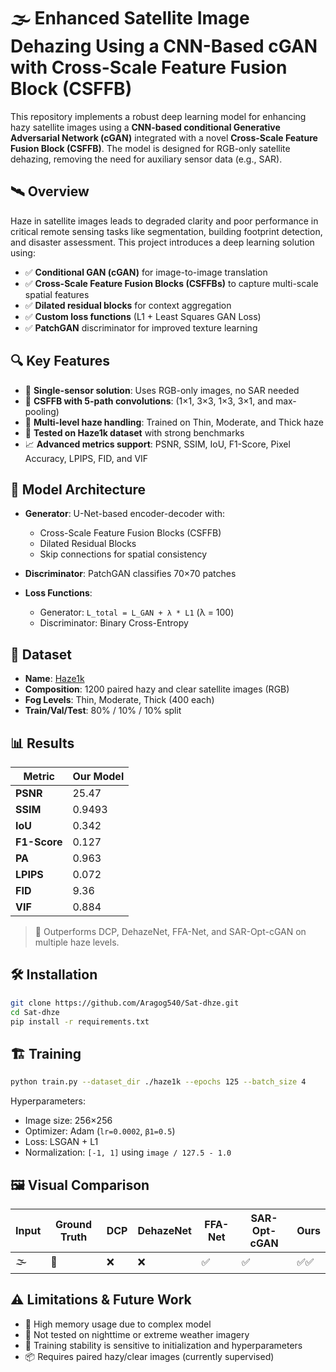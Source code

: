 
# 🌫️ Enhanced Satellite Image Dehazing Using a CNN-Based cGAN with Cross-Scale Feature Fusion Block (CSFFB)

This repository implements a robust deep learning model for enhancing hazy satellite images using a **CNN-based conditional Generative Adversarial Network (cGAN)** integrated with a novel **Cross-Scale Feature Fusion Block (CSFFB)**. The model is designed for RGB-only satellite dehazing, removing the need for auxiliary sensor data (e.g., SAR).

## 🛰 Overview

Haze in satellite images leads to degraded clarity and poor performance in critical remote sensing tasks like segmentation, building footprint detection, and disaster assessment. This project introduces a deep learning solution using:

* ✅ **Conditional GAN (cGAN)** for image-to-image translation
* ✅ **Cross-Scale Feature Fusion Blocks (CSFFBs)** to capture multi-scale spatial features
* ✅ **Dilated residual blocks** for context aggregation
* ✅ **Custom loss functions** (L1 + Least Squares GAN Loss)
* ✅ **PatchGAN** discriminator for improved texture learning

## 🔍 Key Features

* 🚀 **Single-sensor solution**: Uses RGB-only images, no SAR needed
* 🧠 **CSFFB with 5-path convolutions**: (1×1, 3×3, 1×3, 3×1, and max-pooling)
* 🎯 **Multi-level haze handling**: Trained on Thin, Moderate, and Thick haze
* 🧪 **Tested on Haze1k dataset** with strong benchmarks
* 📈 **Advanced metrics support**: PSNR, SSIM, IoU, F1-Score, Pixel Accuracy, LPIPS, FID, and VIF

## 🧠 Model Architecture

* **Generator**: U-Net-based encoder-decoder with:

  * Cross-Scale Feature Fusion Blocks (CSFFB)
  * Dilated Residual Blocks
  * Skip connections for spatial consistency
* **Discriminator**: PatchGAN classifies 70×70 patches
* **Loss Functions**:

  * Generator: `L_total = L_GAN + λ * L1` (λ = 100)
  * Discriminator: Binary Cross-Entropy

## 🧪 Dataset

* **Name**: [Haze1k](https://www.kaggle.com/datasets/mohit3430/haze1k)
* **Composition**: 1200 paired hazy and clear satellite images (RGB)
* **Fog Levels**: Thin, Moderate, Thick (400 each)
* **Train/Val/Test**: 80% / 10% / 10% split

## 📊 Results

| Metric       | Our Model |
| ------------ | --------- |
| **PSNR**     | 25.47     |
| **SSIM**     | 0.9493    |
| **IoU**      | 0.342     |
| **F1-Score** | 0.127     |
| **PA**       | 0.963     |
| **LPIPS**    | 0.072     |
| **FID**      | 9.36      |
| **VIF**      | 0.884     |

> 📌 Outperforms DCP, DehazeNet, FFA-Net, and SAR-Opt-cGAN on multiple haze levels.

## 🛠 Installation

```bash
git clone https://github.com/Aragog540/Sat-dhze.git
cd Sat-dhze
pip install -r requirements.txt
```

## 🏗 Training

```bash
python train.py --dataset_dir ./haze1k --epochs 125 --batch_size 4
```

Hyperparameters:

* Image size: 256×256
* Optimizer: Adam (`lr=0.0002`, `β1=0.5`)
* Loss: LSGAN + L1
* Normalization: `[-1, 1]` using `image / 127.5 - 1.0`

## 🖼 Visual Comparison

| Input | Ground Truth | DCP | DehazeNet | FFA-Net | SAR-Opt-cGAN | **Ours** |
| ----- | ------------ | --- | --------- | ------- | ------------ | -------- |
| 🌫️   | 🌄           | ❌   | ❌         | ✅       | ✅            | ✅✅       |


## ⚠️ Limitations & Future Work

* 🚧 High memory usage due to complex model
* 🌃 Not tested on nighttime or extreme weather imagery
* 🔧 Training stability is sensitive to initialization and hyperparameters
* 📦 Requires paired hazy/clear images (currently supervised)
